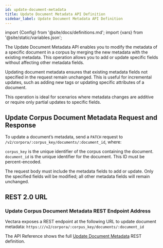 ```yaml
---
id: update-document-metadata
title: Update Document Metadata API Definition
sidebar_label: Update Document Metadata API Definition
---
```


import {Config} from '@site/docs/definitions.md';
import {vars} from '@site/static/variables.json';

The Update Document Metadata API enables you to modify the metadata of a 
specific document in a corpus by merging the new metadata with the existing 
metadata. This operation allows you to add or update specific fields without 
affecting other metadata fields.

Updating document metadata ensures that existing metadata fields not specified 
in the request remain unchanged. This is useful for incremental updates, such 
as adding new tags or updating specific attributes of a document.

This operation is ideal for scenarios where metadata changes are additive or 
require only partial updates to specific fields.

## Update Corpus Document Metadata Request and Response

To update a document’s metadata, send a `PATCH` request to 
`/v2/corpora/:corpus_key/documents/:document_id`, where:

`corpus_key` is the unique identifier of the corpus containing the document.
`document_id` is the unique identifier for the document. This ID must be percent-encoded.

The request body must include the metadata fields to add or update. Only the 
specified fields will be modified; all other metadata fields will remain 
unchanged.

## REST 2.0 URL

### Update Corpus Document Metadata REST Endpoint Address

Vectara exposes a REST endpoint at the following URL to update document 
metadata:
<code>https://<Config v="domains.rest.admin"/>/v2/corpora/:corpus_key/documents/:document_id</code>

The API Reference shows the full [Update Document Metadata](/docs/rest-api/list-corpus-documents) REST definition.

